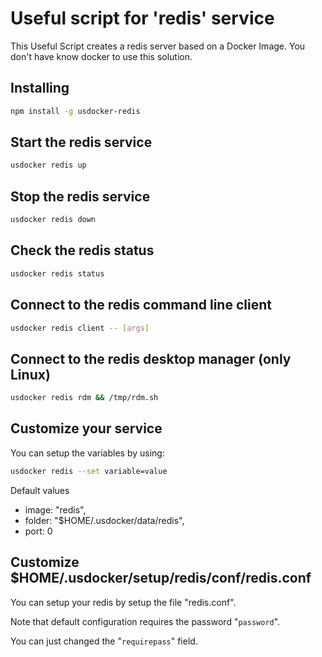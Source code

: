 # Useful script for 'redis' service

This Useful Script creates a redis server based on a Docker Image.
You don't have know docker to use this solution.

## Installing

```bash
npm install -g usdocker-redis
```

## Start the redis service

```bash
usdocker redis up
```

## Stop the redis service

```bash
usdocker redis down
```

## Check the redis status

```bash
usdocker redis status
```

## Connect to the redis command line client

```bash
usdocker redis client -- [args]
```

## Connect to the redis desktop manager (only Linux)

```bash
usdocker redis rdm && /tmp/rdm.sh
```



## Customize your service

You can setup the variables by using:

```bash
usdocker redis --set variable=value
```

Default values

 - image: "redis",
 - folder: "$HOME/.usdocker/data/redis",
 - port: 0

## Customize $HOME/.usdocker/setup/redis/conf/redis.conf

You can setup your redis by setup the file "redis.conf".

Note that default configuration requires the password "`password`".

You can just changed the "`requirepass`" field. 

